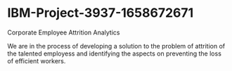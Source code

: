 # IBM-Project-3937-1658672671
Corporate Employee Attrition Analytics

We are in the process of developing a solution to the problem of attrition of the talented employess and identifying the aspects on preventing the loss of efficient workers.
